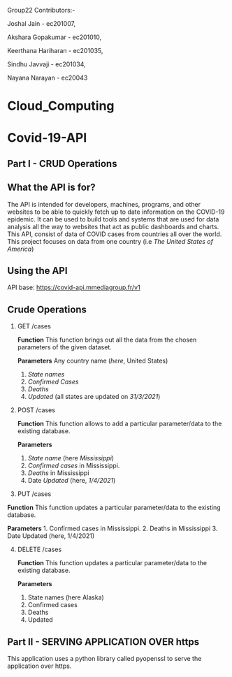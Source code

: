 Group22
Contributors:-

Joshal Jain - ec201007,

Akshara Gopakumar - ec201010,

Keerthana Hariharan - ec201035,

Sindhu Javvaji - ec201034,

Nayana Narayan - ec20043

# Cloud_Computing

# Covid-19-API

## Part I - CRUD Operations
## What the API is for?

The API is intended for developers, machines, programs, and other websites to be able to quickly fetch up to date information on the COVID-19 epidemic.
It can be used to build tools and systems that are used for data analysis all the way to websites that act as public dashboards and charts. This API, consist of data of COVID cases from countries all over the world. This project focuses on data from one country (i.e _The United States of America_)

## Using the API
API base:
https://covid-api.mmediagroup.fr/v1

## Crude Operations
1. GET /cases

   __Function__
    This function brings out all the data from the chosen parameters of the given dataset.

   __Parameters__
    Any country name (_here_, United States)
    1.	_State names_
    2.	_Confirmed Cases_
    3.	_Deaths_
    4.	_Updated_  (all states are updated on _31/3/2021_)

2. POST /cases
   
   __Function__
    This function allows to add a particular parameter/data to the existing database. 
   
   __Parameters__
    1.	_State name_ (here _Mississippi_)
    2.	_Confirmed cases_ in Mississippi.
    3.	_Deaths_ in Mississippi
    4.	Date _Updated_ (here, _1/4/2021_)

3. PUT /cases
  
  __Function__
    This function updates a particular parameter/data to the existing database. 
   
   __Parameters__
    1.	Confirmed cases in Mississippi.
    2.	Deaths in Mississippi
    3.	Date Updated (here, 1/4/2021)

4. DELETE /cases
   
   __Function__
    This function updates a particular parameter/data to the existing database. 
   
   __Parameters__
    1.	State names (here Alaska)
    2.	Confirmed cases 
    3.	Deaths 
    4.	Updated 

## Part II - SERVING APPLICATION OVER https
This application uses a python library called pyopenssl to serve the application over https.

